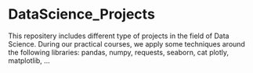 # DataScience_Projects
This repositery includes different type of projects in the field of Data Science. During our practical courses, we apply some techniques around the following libraries: pandas, numpy, requests, seaborn, cat plotly, matplotlib, ...

